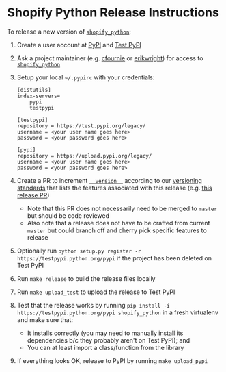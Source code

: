 # Shopify Python Release Instructions

To release a new version of [`shopify_python`](https://pypi.python.org/pypi/shopify_python):

1. Create a user account at [PyPI](https://pypi.python.org/pypi) and [Test PyPI](https://testpypi.python.org/pypi)
2. Ask a project maintainer (e.g. [cfournie](https://github.com/cfournie) or [erikwright](https://github.com/erikwright)) for access to [`shopify_python`](https://pypi.python.org/pypi/shopify_python)
3. Setup your local `~/.pypirc` with your credentials:

    ```
    [distutils]
    index-servers=
        pypi
        testpypi

    [testpypi]
    repository = https://test.pypi.org/legacy/
    username = <your user name goes here>
    password = <your password goes here>

    [pypi]
    repository = https://upload.pypi.org/legacy/
    username = <your user name goes here>
    password = <your password goes here>
    ```

4. Create a PR to increment [`__version__`](https://github.com/Shopify/shopify_python/blob/release/shopify_python/__init__.py#L10) according to our [versioning standards](https://github.com/Shopify/shopify_python#versioning) that lists the features associated with this release (e.g. [this release PR](https://github.com/Shopify/shopify_python/pull/38))
    - Note that this PR does not necessarily need to be merged to `master` but should be code reviewed
    - Also note that a release does not have to be crafted from current `master` but could branch off and cherry pick specific features to release
5. Optionally run `python setup.py register -r https://testpypi.python.org/pypi` if the project has been deleted on Test PyPI
6. Run `make release` to build the release files locally
7. Run `make upload_test` to upload the release to Test PyPI
8. Test that the release works by running `pip install -i https://testpypi.python.org/pypi shopify_python` in a fresh virtualenv and make sure that:
    - It installs correctly (you may need to manually install its dependencies b/c they probably aren't on Test PyPI); and
    - You can at least import a class/function from the library
9. If everything looks OK, release to PyPI by running `make upload_pypi`